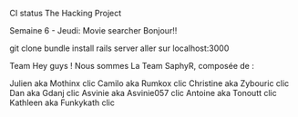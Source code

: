 CI status
The Hacking Project

Semaine 6 - Jeudi: Movie searcher
Bonjour!!

git clone
bundle install
rails server
aller sur localhost:3000


Team
Hey guys ! Nous sommes La Team SaphyR, composée de :

Julien aka Mothinx clic
Camilo aka Rumkox clic
Christine aka Zybouric clic
Dan aka Gdanj clic
Asvinie aka Asvinie057 clic
Antoine aka Tonoutt clic
Kathleen aka Funkykath clic
